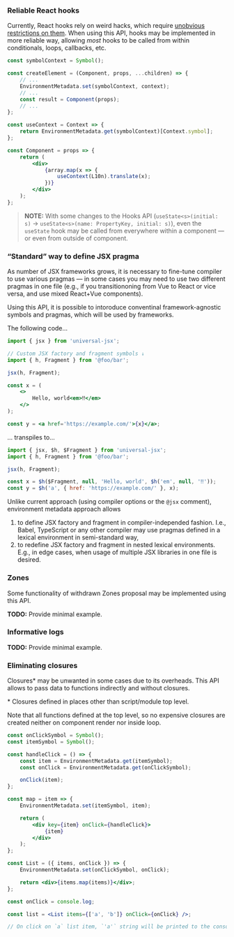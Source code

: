 ### Reliable React hooks

Currently, React hooks rely on weird hacks, which require
[unobvious restrictions on them](https://reactjs.org/docs/hooks-rules.html).
When using this API, hooks may be implemented in more reliable way, allowing
_most_ hooks to be called from within conditionals, loops, callbacks, etc.

```jsx
const symbolContext = Symbol();

const createElement = (Component, props, ...children) => {
    // ...
    EnvironmentMetadata.set(symbolContext, context);
    // ...
    const result = Component(props);
    // ...
};

const useContext = Context => {
    return EnvironmentMetadata.get(symbolContext)[Context.symbol];
};

const Component = props => {
    return (
        <div>
            {array.map(x => {
                useContext(L10n).translate(x);
            })}
        </div>
    );
};
```

> **NOTE:** With some changes to the Hooks API (`useState<s>(initial: s)` →
> `useState<s>(name: PropertyKey, initial: s)`), even the `useState` hook may be
> called from everywhere within a component — or even from outside of component.

### “Standard” way to define JSX pragma

As number of JSX frameworks grows, it is necessary to fine-tune compiler to use
various pragmas — in some cases you may need to use two different pragmas in one
file (e.g., if you transitiononing from Vue to React or vice versa, and use
mixed React+Vue components).

Using this API, it is possible to intoroduce conventinal framework-agnostic
symbols and pragmas, which will be used by frameworks.

The following code…

```jsx
import { jsx } from 'universal-jsx';

// Custom JSX factory and fragment symbols ↓
import { h, Fragment } from '@foo/bar';

jsx(h, Fragment);

const x = (
    <>
        Hello, world<em>‼</em>
    </>
);

const y = <a href='https://example.com/'>{x}</a>;
```

… transpiles to…

```javascript
import { jsx, $h, $Fragment } from 'universal-jsx';
import { h, Fragment } from '@foo/bar';

jsx(h, Fragment);

const x = $h($Fragment, null, 'Hello, world', $h('em', null, '‼'));
const y = $h('a', { href: 'https://example.com/' }, x);
```

Unlike current approach (using compiler options or the `@jsx` comment),
environment metadata approach allows

1. to define JSX factory and fragment in compiler-independed fashion. I.e.,
   Babel, TypeScript or any other compiler may use pragmas defined in a lexical
   environment in semi-standard way,
2. to redefine JSX factory and fragment in nested lexical environments. E.g., in
   edge cases, when usage of multiple JSX libraries in one file is desired.

### Zones

Some functionality of withdrawn Zones proposal may be implemented using this
API.

**TODO:** Provide minimal example.

### Informative logs

**TODO:** Provide minimal example.

### Eliminating closures

Closures\* may be unwanted in some cases due to its overheads. This API allows
to pass data to functions indirectly and without closures.

\* Closures defined in places other than script/module top level.

Note that all functions defined at the top level, so no expensive closures are
created neither on component render nor inside loop.

```jsx
const onClickSymbol = Symbol();
const itemSymbol = Symbol();

const handleClick = () => {
    const item = EnvironmentMetadata.get(itemSymbol);
    const onClick = EnvironmentMetadata.get(onClickSymbol);

    onClick(item);
};

const map = item => {
    EnvironmentMetadata.set(itemSymbol, item);

    return (
        <div key={item} onClick={handleClick}>
            {item}
        </div>
    );
};

const List = ({ items, onClick }) => {
    EnvironmentMetadata.set(onClickSymbol, onClick);

    return <div>{items.map(items)}</div>;
};

const onClick = console.log;

const list = <List items={['a', 'b']} onClick={onClick} />;

// On click on `a` list item, `'a'` string will be printed to the console.
```
